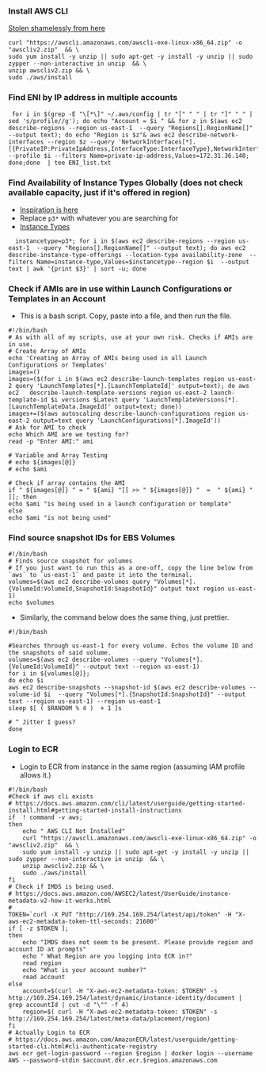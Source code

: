 ### Install AWS CLI
[ Stolen shamelessly from here](https://docs.aws.amazon.com/cli/latest/userguide/getting-started-install.html#getting-started-install-instructions)
```
curl "https://awscli.amazonaws.com/awscli-exe-linux-x86_64.zip" -o "awscliv2.zip"  && \
sudo yum install -y unzip || sudo apt-get -y install -y unzip || sudo zypper --non-interactive in unzip  && \
unzip awscliv2.zip && \
sudo ./aws/install
```
### Find ENI by IP address in multiple accounts
```
 for i in $(grep -E "\[*\]" ~/.aws/config | tr "[" " " | tr "]" " " | sed 's/profile//g'); do echo "Account = $i " && for z in $(aws ec2 describe-regions --region us-east-1  --query "Regions[].RegionName[]" --output text); do echo "Region is $z"& aws ec2 describe-network-interfaces --region $z --query 'NetworkInterfaces[*].[{PrivateIP:PrivateIpAddress,InterfaceType:InterfaceType},NetworkInterfaceId,Attachment]' --profile $i --filters Name=private-ip-address,Values=172.31.36.140; done;done  | tee ENI_list.txt
```

### Find Availability of Instance Types Globally (does not check available capacity, just if it's offered in region)
* [Inspiration is here](https://www.youtube.com/watch?v=6U0h8InsW30)
* Replace `p3*` with whatever you are searching for
* [Instance Types](https://instances.vantage.sh/)
```
  instancetype=p3*; for i in $(aws ec2 describe-regions --region us-east-1  --query "Regions[].RegionName[]" --output text); do aws ec2 describe-instance-type-offerings --location-type availability-zone  --filters Name=instance-type,Values=$instancetype--region $i  --output text | awk '{print $3}' | sort -u; done
```
### Check if AMIs are in use within Launch Configurations or Templates in an Account
* This is a bash script. Copy, paste into a file, and then run the file. 
```
#!/bin/bash
# As with all of my scripts, use at your own risk. Checks if AMIs are in use.
# Create Array of AMIs
echo 'Creating an Array of AMIs being used in all Launch Configurations or Templates'
images=()
images=($(for i in $(aws ec2 describe-launch-templates region us-east-2 query 'LaunchTemplates[*].[LaunchTemplateId]' output=text); do aws ec2   describe-launch-template-versions region us-east-2 launch-template-id $i versions $Latest query 'LaunchTemplateVersions[*].[LaunchTemplateData.ImageId]' output=text; done))
images+=($(aws autoscaling describe-launch-configurations region us-east-2 output=text query 'LaunchConfigurations[*].ImageId'))
# Ask for AMI to check
echo Which AMI are we testing for?
read -p "Enter AMI:" ami

# Variable and Array Testing
# echo ${images[@]}
# echo $ami

# Check if array contains the AMI
if " ${images[@]} " = " ${ami} "[[ >> " ${images[@]} "  =  " ${ami} "  ]]; then
echo $ami "is being used in a launch configuration or template"
else
echo $ami "is not being used"
```

### Find source snapshot IDs for EBS Volumes
```
#!/bin/bash
# Finds source snapshot for volumes
# If you just want to run this as a one-off, copy the line below from `aws` to `us-east-1` and paste it into the terminal. 
volumes=$(aws ec2 describe-volumes query "Volumes[*].{VolumeId:VolumeId,SnapshotId:SnapshotId}" output text region us-east-1)
echo $volumes
```
* Similarly, the command below does the same thing, just prettier. 
```
#!/bin/bash

#Searches through us-east-1 for every volume. Echos the volume ID and the snapshots of said volume.
volumes=$(aws ec2 describe-volumes --query "Volumes[*].{VolumeId:VolumeId}" --output text --region us-east-1)
for i in ${volumes[@]};
do echo $i
aws ec2 describe-snapshots --snapshot-id $(aws ec2 describe-volumes --volume-id $i  --query "Volumes[*].{SnapshotId:SnapshotId}" --output text --region us-east-1) --region us-east-1
sleep $[ ( $RANDOM % 4 )  + 1 ]s

# ^ Jitter I guess?
done
```
###  Login to ECR
* Login to ECR from instance in the same region (assuming IAM profile allows it.)
```
#!/bin/bash
#Check if aws cli exists
# https://docs.aws.amazon.com/cli/latest/userguide/getting-started-install.html#getting-started-install-instructions
if  ! command -v aws;
then
	echo " AWS CLI Not Installed"
	curl "https://awscli.amazonaws.com/awscli-exe-linux-x86_64.zip" -o "awscliv2.zip"  && \
	sudo yum install -y unzip || sudo apt-get -y install -y unzip || sudo zypper --non-interactive in unzip  && \
	unzip awscliv2.zip && \
	sudo ./aws/install
fi
# Check if IMDS is being used.
# https://docs.aws.amazon.com/AWSEC2/latest/UserGuide/instance-metadata-v2-how-it-works.html
# 
TOKEN=`curl -X PUT "http://169.254.169.254/latest/api/token" -H "X-aws-ec2-metadata-token-ttl-seconds: 21600"`
if [ -z $TOKEN ];
then
	echo "IMDS does not seem to be present. Please provide region and account ID at prompts"
	echo " What Region are you logging into ECR in?"
	read region
	echo "What is your account number?"
	read account
else
	account=$(curl -H "X-aws-ec2-metadata-token: $TOKEN" -s http://169.254.169.254/latest/dynamic/instance-identity/document | grep accountId | cut -d "\"" -f 4)
	region=$( curl -H "X-aws-ec2-metadata-token: $TOKEN" -s http://169.254.169.254/latest/meta-data/placement/region)
fi
# Actually Login to ECR
# https://docs.aws.amazon.com/AmazonECR/latest/userguide/getting-started-cli.html#cli-authenticate-registry
aws ecr get-login-password --region $region | docker login --username AWS --password-stdin $account.dkr.ecr.$region.amazonaws.com
```
